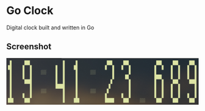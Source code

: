 # Go Clock

Digital clock built and written in Go

## Screenshot

<img src="images/screenshot_3.PNG" alt="Digital Clock" width="800"/>
